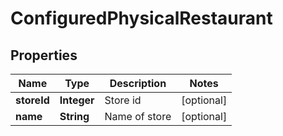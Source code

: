 
# ConfiguredPhysicalRestaurant

## Properties
Name | Type | Description | Notes
------------ | ------------- | ------------- | -------------
**storeId** | **Integer** | Store id |  [optional]
**name** | **String** | Name of store |  [optional]



